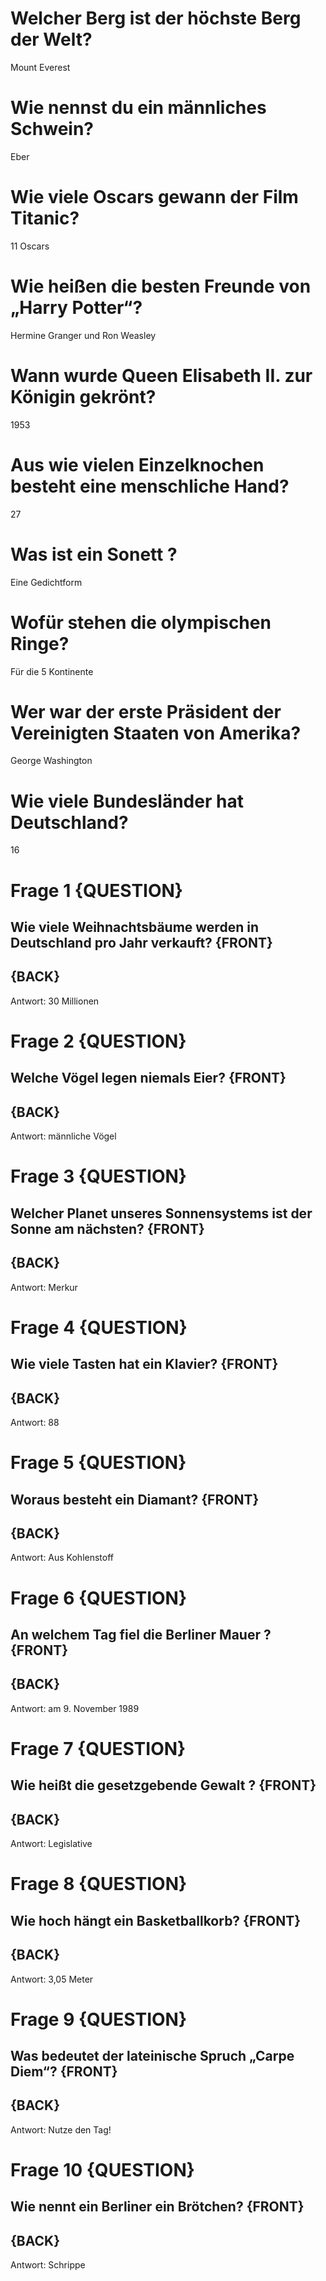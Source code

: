 # Welcher Berg ist der höchste Berg der Welt?
Mount Everest

# Wie nennst du ein männliches Schwein?
Eber

# Wie viele Oscars gewann der Film Titanic?
11 Oscars

# Wie heißen die besten Freunde von „Harry Potter“?
Hermine Granger und Ron Weasley

# Wann wurde Queen Elisabeth II. zur Königin gekrönt?
1953

# Aus wie vielen Einzelknochen besteht eine menschliche Hand?
27

# Was ist ein Sonett ?
Eine Gedichtform

# Wofür stehen die olympischen Ringe?
Für die 5 Kontinente

# Wer war der erste Präsident der Vereinigten Staaten von Amerika?
George Washington

# Wie viele Bundesländer hat Deutschland?
16


# Frage 1 {QUESTION}

## Wie viele Weihnachtsbäume werden in Deutschland pro Jahr verkauft? {FRONT}

## {BACK}
Antwort: 30 Millionen

# Frage 2 {QUESTION}

## Welche Vögel legen niemals Eier? {FRONT}

## {BACK}
Antwort: männliche Vögel

# Frage 3 {QUESTION}

## Welcher Planet unseres Sonnensystems ist der Sonne am nächsten? {FRONT}

## {BACK}
Antwort: Merkur

# Frage 4 {QUESTION}

## Wie viele Tasten hat ein Klavier? {FRONT}

## {BACK}
Antwort: 88

# Frage 5 {QUESTION}

## Woraus besteht ein Diamant? {FRONT}

## {BACK}
Antwort: Aus Kohlenstoff

# Frage 6 {QUESTION}

## An welchem Tag fiel die Berliner Mauer ? {FRONT}

## {BACK}
Antwort: am 9. November 1989

# Frage 7 {QUESTION}

## Wie heißt die gesetzgebende Gewalt ? {FRONT}

## {BACK}
Antwort: Legislative

# Frage 8 {QUESTION}

## Wie hoch hängt ein Basketballkorb? {FRONT}

## {BACK}
Antwort: 3,05 Meter

# Frage 9 {QUESTION}

## Was bedeutet der lateinische Spruch „Carpe Diem“? {FRONT}

## {BACK}
Antwort: Nutze den Tag!

# Frage 10 {QUESTION}

## Wie nennt ein Berliner ein Brötchen? {FRONT}

## {BACK}
Antwort: Schrippe
